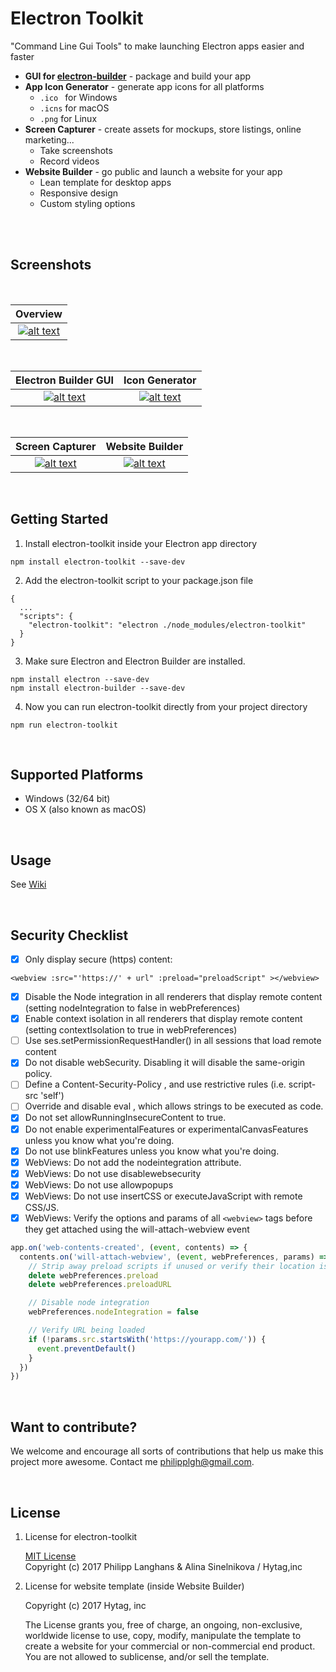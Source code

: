 # Electron Toolkit

"Command Line Gui Tools" to make launching Electron apps easier and faster

- __GUI for [electron-builder](https://github.com/electron-userland/electron-builder)__ - package and build your app
- __App Icon Generator__ - generate app icons for all platforms
  + ```.ico ``` for Windows
  + ``` .icns ``` for macOS
  + ``` .png ``` for Linux
- __Screen Capturer__ - create assets for mockups, store listings, online marketing...
  + Take screenshots 
  + Record videos
- __Website Builder__ - go public and launch a website for your app
  + Lean template for desktop apps
  + Responsive design
  + Custom styling options


<br>
<br>

## Screenshots

<br>

Overview       | 
:-------------------------:|
<a href="https://launchfox.co/docu/overview2.png"  target="_blank"> ![alt text](https://launchfox.co/docu/overview2.png)  </a>|

<br>

 Electron Builder GUI         | Icon Generator  
:-------------------------:|:-------------------------:
 <a href="https://launchfox.co/docu/electron_builder.png"  target="blank"> ![alt text](https://launchfox.co/docu/electron_builder.png) </a> | <a href="https://launchfox.co/docu/icon_generator.png"  target="_blank">  ![alt text](https://launchfox.co/docu/icon_generator.png) </a> 

<br>

  Screen Capturer       |  Website Builder
:-------------------------:|:-------------------------:
 <a href="https://launchfox.co/docu/screen_capture.png"  target="blank">   ![alt text](https://launchfox.co/docu/screen_capture.png) </a> | <a href="https://launchfox.co/docu/website_builder.png"  target="_blank">  ![alt text](https://launchfox.co/docu/website_builder.png) </a>|  



<br>

## Getting Started

1. Install electron-toolkit inside your Electron app directory
```
npm install electron-toolkit --save-dev
```
2. Add the electron-toolkit script to your package.json file
```
{
  ...
  "scripts": {
    "electron-toolkit": "electron ./node_modules/electron-toolkit"
  }
}
```
3. Make sure Electron and Electron Builder are installed.

```
npm install electron --save-dev
npm install electron-builder --save-dev
```

4. Now you can run electron-toolkit directly from your project directory
```
npm run electron-toolkit
```

<br>


## Supported Platforms
- Windows (32/64 bit)
- OS X (also known as macOS)


<br>

## Usage

See <a href="https://github.com/PhilippLgh/electron-toolkit/wiki" target="_blank">Wiki</a>

<br>

## Security Checklist

- [x] Only display secure (https) content:

 `<webview :src="'https://' + url" :preload="preloadScript" ></webview>`
- [x] Disable the Node integration in all renderers that display remote content (setting nodeIntegration to false in webPreferences)
- [x] Enable context isolation in all renderers that display remote content (setting contextIsolation to true in webPreferences)
- [ ] Use ses.setPermissionRequestHandler() in all sessions that load remote content
- [x] Do not disable webSecurity. Disabling it will disable the same-origin policy.
- [ ] Define a Content-Security-Policy , and use restrictive rules (i.e. script-src 'self')
- [ ] Override and disable eval , which allows strings to be executed as code.
- [x] Do not set allowRunningInsecureContent to true.
- [x] Do not enable experimentalFeatures or experimentalCanvasFeatures unless you know what you're doing.
- [x] Do not use blinkFeatures unless you know what you're doing.
- [x] WebViews: Do not add the nodeintegration attribute.
- [x] WebViews: Do not use disablewebsecurity
- [x] WebViews: Do not use allowpopups
- [x] WebViews: Do not use insertCSS or executeJavaScript with remote CSS/JS.
- [x] WebViews: Verify the options and params of all `<webview>` tags before they get attached using the will-attach-webview event
```javascript
app.on('web-contents-created', (event, contents) => {
  contents.on('will-attach-webview', (event, webPreferences, params) => {
    // Strip away preload scripts if unused or verify their location is legitimate
    delete webPreferences.preload
    delete webPreferences.preloadURL

    // Disable node integration
    webPreferences.nodeIntegration = false

    // Verify URL being loaded
    if (!params.src.startsWith('https://yourapp.com/')) {
      event.preventDefault()
    }
  })
})
```

<br>  

## Want to contribute?

We welcome and encourage all sorts of contributions that help us make this project more awesome.
Contact me philipplgh@gmail.com.

<br>

## License

1. License for electron-toolkit

    <a href="https://opensource.org/licenses/MIT" target="_blank">  MIT License </a>
    <br>
    Copyright (c) 2017 Philipp Langhans & Alina Sinelnikova / Hytag,inc
    <br>


2. License for website template (inside Website Builder)

   Copyright (c) 2017 Hytag, inc

   The License grants you, free of charge, an ongoing, non-exclusive, worldwide license to use, copy, modify, manipulate the template to      create a website for your commercial or non-commercial end product. 
   You are not allowed to sublicense, and/or sell the template.


